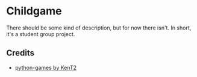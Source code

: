 # Childgame

There should be some kind of description, but for now there isn't. In short, it's a student group project.

## Credits

- [python-games by KenT2](https://github.com/KenT2/python-games)
